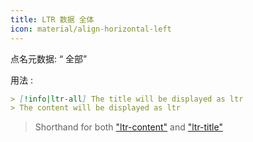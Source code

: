 ```yaml
---
title: LTR 数据 全体
icon: material/align-horizontal-left
---
```


点名元数据: “ 全部”

用法 :
```md
> [!info|ltr-all] The title will be displayed as ltr
> The content will be displayed as ltr
```
> Shorthand for both ["ltr-content"](../content-styling/page-2.md) and ["ltr-title"](../title-styling/page-12.md)